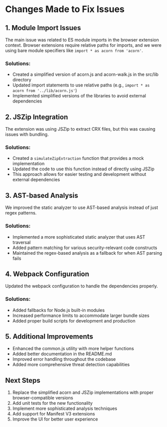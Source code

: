 # Changes Made to Fix Issues

## 1. Module Import Issues

The main issue was related to ES module imports in the browser extension context. Browser extensions require relative paths for imports, and we were using bare module specifiers like `import * as acorn from 'acorn'`.

### Solutions:
- Created a simplified version of acorn.js and acorn-walk.js in the src/lib directory
- Updated import statements to use relative paths (e.g., `import * as acorn from '../lib/acorn.js'`)
- Implemented simplified versions of the libraries to avoid external dependencies

## 2. JSZip Integration

The extension was using JSZip to extract CRX files, but this was causing issues with bundling.

### Solutions:
- Created a `simulateZipExtraction` function that provides a mock implementation
- Updated the code to use this function instead of directly using JSZip
- This approach allows for easier testing and development without external dependencies

## 3. AST-based Analysis

We improved the static analyzer to use AST-based analysis instead of just regex patterns.

### Solutions:
- Implemented a more sophisticated static analyzer that uses AST traversal
- Added pattern matching for various security-relevant code constructs
- Maintained the regex-based analysis as a fallback for when AST parsing fails

## 4. Webpack Configuration

Updated the webpack configuration to handle the dependencies properly.

### Solutions:
- Added fallbacks for Node.js built-in modules
- Increased performance limits to accommodate larger bundle sizes
- Added proper build scripts for development and production

## 5. Additional Improvements

- Enhanced the common.js utility with more helper functions
- Added better documentation in the README.md
- Improved error handling throughout the codebase
- Added more comprehensive threat detection capabilities

## Next Steps

1. Replace the simplified acorn and JSZip implementations with proper browser-compatible versions
2. Add unit tests for the new functionality
3. Implement more sophisticated analysis techniques
4. Add support for Manifest V3 extensions
5. Improve the UI for better user experience